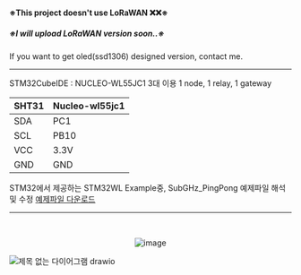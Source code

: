 #### ※This project doesn't use LoRaWAN ❌❌※


##### ※I will upload LoRaWAN version soon..※

If you want to get oled(ssd1306) designed version, contact me.
* * *
STM32CubeIDE : NUCLEO-WL55JC1 3대 이용 1 node, 1 relay, 1 gateway 


SHT31|Nucleo-wl55jc1|
|------|---|
|SDA|PC1|
|SCL|PB10|
|VCC|3.3V|
|GND|GND|


STM32에서 제공하는 STM32WL Example중, SubGHz_PingPong 예제파일 해석 및 수정 [예제파일 다운로드](https://www.st.com/en/evaluation-tools/nucleo-wl55jc.html#tools-software)
<br/>
* * *
<br/>
<p align="center">
  <img src="https://github.com/2sanghaesea/Nucleo-Subghz-node-gateway/assets/116778214/adfbb693-2084-469d-9190-607d10e0e072" alt="image">
</p>


![제목 없는 다이어그램 drawio](https://github.com/2sanghaesea/Nucleo-Subghz-node-gateway/assets/116778214/68627a35-7130-447d-af3b-1e60e66e2d95)
<br/><br/>

